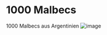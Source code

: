 
# 1000 Malbecs
1000 Malbecs aus Argentinien 
![image](https://github.com/user-attachments/assets/b85e244a-b11f-48c9-b35e-d412a25832fa)
